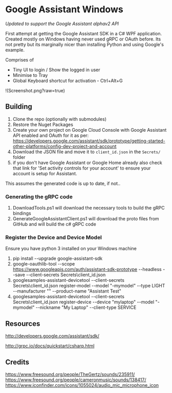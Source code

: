 # Google Assistant Windows

*Updated to support the Google Assistant alphav2 API*

First attempt at getting the Google Assistant SDK in a C# WPF application. Created mostly on Windows having never used gRPC or OAuth before. Its not pretty but its marginally nicer than installing Python and using Google's example.

Comprises of 
- Tiny UI to login / Show the logged in user
- Minimise to Tray 
- Global Keyboard shortcut for activation - Ctrl+Alt+G

!(Screenshot.png?raw=true)

## Building

1. Clone the repo (optionally with submodules)
2. Restore the Nuget Packages
3. Create your own project on Google Cloud Console with Google Assistant API enabled and OAuth for it as per:
https://developers.google.com/assistant/sdk/prototype/getting-started-other-platforms/config-dev-project-and-account
4. Download the JSON file and move it to `client_id.json` in the `Secrets/` folder 
5. if you don't have Google Assistant or Google Home already also check that link for 'Set activity controls for your account' to ensure your account is setup for Assistant.

This assumes the generated code is up to date, if not..

### Generating the gRPC code

1. DownloadTools.ps1 will download the necessary tools to build the gRPC bindings
2. GenerateGoogleAssistantClient.ps1 will download the proto files from GitHub and will build the c# gRPC code

### Register the Device and Device Model

Ensure you have python 3 installed on your Windows machine

1. pip install --upgrade google-assistant-sdk
2. google-oauthlib-tool --scope https://www.googleapis.com/auth/assistant-sdk-prototype --headless --save --client-secrets Secrets\client_id.json
3. googlesamples-assistant-devicetool --client-secrets Secrets\client_id.json register-model --model "<your projectid>-mymodel" --type LIGHT --manufacturer "<your name>" --product-name "Assistant Test"
4. googlesamples-assistant-devicetool --client-secrets Secrets\client_id.json register-device --device "mylaptop" --model "<your projectid>-mymodel" --nickname "My Laptop" --client-type SERVICE

## Resources
http://developers.google.com/assistant/sdk/

http://grpc.io/docs/quickstart/csharp.html

## Credits 

https://www.freesound.org/people/TheGertz/sounds/235911/
https://www.freesound.org/people/cameronmusic/sounds/138417/
https://www.iconfinder.com/icons/1055024/audio_mic_microphone_icon
